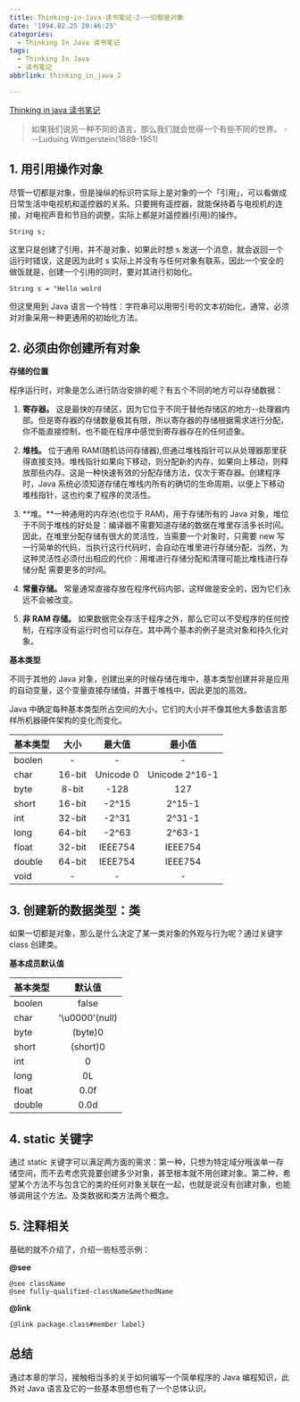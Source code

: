 ```yaml
---
title: Thinking-in-Java-读书笔记-2-一切都是对象
date: '1994.02.25 20:46:25'
categories:
  - Thinking In Java 读书笔记
tags:
  - Thinking In Java
  - 读书笔记
abbrlink: thinking_in_java_2

---
```


[Thinking in java 读书笔记](http://xiaweizi.cn/categories/Thinking-In-Java-%E8%AF%BB%E4%B9%A6%E7%AC%94%E8%AE%B0/)



> 如果我们说另一种不同的语言，那么我们就会觉得一个有些不同的世界。
>  ---Luduing Wittgerstein(1889-1951)

## 1. 用引用操作对象

尽管一切都是对象，但是操纵的标识符实际上是对象的一个「引用」，可以看做成日常生活中电视机和遥控器的关系。只要拥有遥控器，就能保持着与电视机的连接，对电视声音和节目的调整，实际上都是对遥控器(引用)的操作。

<!-- more -->

    String s;

这里只是创建了引用，并不是对象，如果此时想 s 发送一个消息，就会返回一个运行时错误，这是因为此时 s 实际上并没有与任何对象有联系，因此一个安全的做饭就是，创建一个引用的同时，要对其进行初始化。

    String s = "Hello wolrd

但这里用到 Java 语言一个特性：字符串可以用带引号的文本初始化，通常，必须对对象采用一种更通用的初始化方法。

## 2. 必须由你创建所有对象

**存储的位置**

程序运行时，对象是怎么进行防治安排的呢？有五个不同的地方可以存储数据：

1. **寄存器。** 这是最快的存储区，因为它位于不同于替他存储区的地方--处理器内部。但是寄存器的存储数量极其有限，所以寄存器的存储根据需求进行分配，你不能直接控制，也不能在程序中感觉到寄存器存在的任何迹象。

2. **堆栈。** 位于通用 RAM(随机访问存储器),但通过堆栈指针可以从处理器那里获得直接支持。堆栈指针如果向下移动，则分配新的内存，如果向上移动，则释放那些内存。这是一种快速有效的分配存储方法，仅次于寄存器。创建程序时，Java 系统必须知道存储在堆栈内所有的确切的生命周期，以便上下移动堆栈指针，这也约束了程序的灵活性。

3. **堆。**一种通用的内存池(也位于 RAM)，用于存储所有的 Java 对象，堆位于不同于堆栈的好处是：编译器不需要知道存储的数据在堆里存活多长时间。因此，在堆里分配存储有很大的灵活性，当需要一个对象时，只需要 new 写一行简单的代码，当执行这行代码时，会自动在堆里进行存储分配，当然，为这种灵活性必须付出相应的代价：用堆进行存储分配和清理可能比堆栈进行存储分配 需要更多的时间。

4. **常量存储。** 常量通常直接存放在程序代码内部，这样做是安全的，因为它们永远不会被改变。

5. **非 RAM 存储。** 如果数据完全存活于程序之外，那么它可以不受程序的任何控制，在程序没有运行时也可以存在。其中两个基本的例子是流对象和持久化对象。

**基本类型**

不同于其他的 Java 对象，创建出来的时候存储在堆中，基本类型创建并非是应用的自动变量，这个变量直接存储值，并置于堆栈中，因此更加的高效。

Java 中确定每种基本类型所占空间的大小，它们的大小并不像其他大多数语言那样所机器硬件架构的变化而变化。

| 基本类型 | 大小 | 最大值 | 最小值|
| - | :-: | :-: |  :-: |
| boolen | - | - | - |
| char | 16-bit | Unicode 0 | Unicode 2^16-1 |
| byte | 8-bit | -128 | 127 |
| short | 16-bit | -2^15 | 2^15-1 |
| int | 32-bit | -2^31 | 2^31-1 |
| long | 64-bit | -2^63 | 2^63-1 |
| float | 32-bit | IEEE754 | IEEE754 |
| double | 64-bit | IEEE754 | IEEE754 |
| void | - | - | - |

## 3. 创建新的数据类型：类

如果一切都是对象，那么是什么决定了某一类对象的外观与行为呢？通过关键字 class 创建类。

**基本成员默认值**

| 基本类型 | 默认值|
| - | :-: |
| boolen | false |
| char | '\u0000'(null) |
| byte | (byte)0 |
| short | (short)0 |
| int | 0 |
| long | 0L |
| float | 0.0f |
| double | 0.0d |

## 4. static 关键字

通过 static 关键字可以满足两方面的需求：第一种，只想为特定域分哦诶单一存储空间，而不去考虑究竟要创建多少对象，甚至根本就不用创建对象。第二种，希望某个方法不与包含它的类的任何对象关联在一起，也就是说没有创建对象，也能够调用这个方法。及类数据和类方法两个概念。

## 5. 注释相关

基础的就不介绍了，介绍一些标签示例：

**@see**

    @see className
    @see fully-qualified-className&methodName

**@link**

    {@link package.class#member label}

## 总结

通过本章的学习，接触相当多的关于如何编写一个简单程序的 Java 编程知识，此外对 Java 语言及它的一些基本思想也有了一个总体认识。
